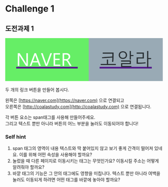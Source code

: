 # Challenge 1

## 도전과제 1

![](../../.gitbook/assets/image%20%2863%29.png)

두 개의 링크 버튼을 만들어 봅시다.

왼쪽은 [https://naver.com](https://naver.com) 으로 연결되고  
오른쪽은 [http://coalastudy.com](http://coalastudy.com) 으로 연결됩니다.

각 버튼 요소는 span태그를 사용해 만들어주세요.  
그리고 텍스트 뿐만 아니라 버튼의 어느 부분을 눌러도 이동되어야 합니다!



### Self hint

1. span 태그의 영역이 내용 텍스트와 딱 붙어있지 않고 보기 좋게 간격이 떨어져 있네요. 이를 위해 어떤 속성을 사용해야 할까요?
2. 눌렀을 때 다른 페이지로 이동시키는 태그는 무엇인가요? 이동시킬 주소는 어떻게 알려줘야 할까요?
3. 바깥 태그의 기능은 그 안의 태그에도 영향을 미칩니다. 텍스트 뿐만 아니라 여백을 눌러도 이동되게 하려면 어떤 태그를 바깥에 놓아야 할까요?

